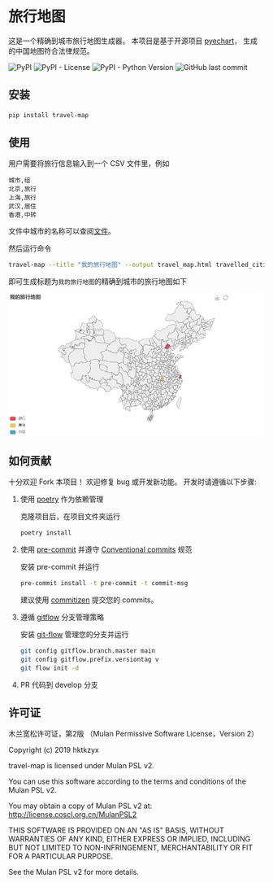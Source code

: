 # 旅行地图

这是一个精确到城市旅行地图生成器。
本项目是基于开源项目 [pyechart](https://github.com/pyecharts/pyecharts)，
生成的中国地图符合法律规范。

![PyPI](https://img.shields.io/pypi/v/travel-map)
![PyPI - License](https://img.shields.io/pypi/l/travel-map)
![PyPI - Python Version](https://img.shields.io/pypi/pyversions/travel-map)
![GitHub last commit](https://img.shields.io/github/last-commit/hktkzyx/travel-map)

## 安装

```bash
pip install travel-map
```

## 使用

用户需要将旅行信息输入到一个 CSV 文件里，例如

```csv travelled_cities.csv
城市,组
北京,旅行
上海,旅行
武汉,居住
香港,中转
```

文件中城市的名称可以查阅[文件](https://github.com/pyecharts/pyecharts/blob/d1b2ecd223b6c6d429e698ec690e15bf8c40ae09/pyecharts/datasets/map_filename.json)。

然后运行命令

```bash
travel-map --title "我的旅行地图" --output travel_map.html travelled_cities.csv
```

即可生成标题为`我的旅行地图`的精确到城市的旅行地图如下

![demo](./demo/demo.png)

## 如何贡献

十分欢迎 Fork 本项目！
欢迎修复 bug 或开发新功能。
开发时请遵循以下步骤:

1. 使用 [poetry](https://python-poetry.org/) 作为依赖管理

    克隆项目后，在项目文件夹运行

    ```bash
    poetry install
    ```

2. 使用 [pre-commit](https://pre-commit.com/) 并遵守 [Conventional commits](https://www.conventionalcommits.org/en/v1.0.0/) 规范

    安装 pre-commit 并运行

    ```bash
    pre-commit install -t pre-commit -t commit-msg
    ```

    建议使用 [commitizen](https://github.com/commitizen-tools/commitizen) 提交您的 commits。

3. 遵循 [gitflow](https://nvie.com/posts/a-successful-git-branching-model/) 分支管理策略

    安装 [git-flow](https://github.com/petervanderdoes/gitflow-avh) 管理您的分支并运行

    ```bash
    git config gitflow.branch.master main
    git config gitflow.prefix.versiontag v
    git flow init -d
    ```

4. PR 代码到 develop 分支

## 许可证

木兰宽松许可证，第2版 （Mulan Permissive Software License，Version 2）

Copyright (c) 2019 hktkzyx

travel-map is licensed under Mulan PSL v2.

You can use this software according to the terms and conditions of the Mulan PSL v2.

You may obtain a copy of Mulan PSL v2 at:
         http://license.coscl.org.cn/MulanPSL2

THIS SOFTWARE IS PROVIDED ON AN "AS IS" BASIS, WITHOUT WARRANTIES OF ANY KIND,
EITHER EXPRESS OR IMPLIED, INCLUDING BUT NOT LIMITED TO NON-INFRINGEMENT,
MERCHANTABILITY OR FIT FOR A PARTICULAR PURPOSE.

See the Mulan PSL v2 for more details.
